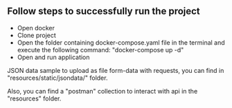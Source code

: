 ## Follow steps to successfully run the project

- Open docker 
- Clone project
- Open the folder containing docker-compose.yaml file in the terminal and execute the following command: "docker-compose up -d"
- Open and run application

JSON data sample to upload as file form-data with requests, you can find in "resources/static/jsondata/" folder. 

Also, you can find a "postman" collection to interact with api in the "resources" folder.

